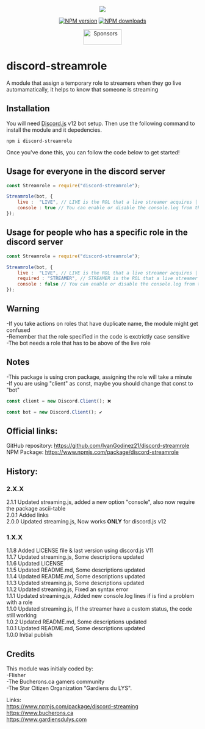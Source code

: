 <p align="center"><a href="https://nodei.co/npm/discord-streamrole/"><img src="https://nodei.co/npm/discord-streamrole.png"></a></p>
<p align="center">
<a href="https://www.npmjs.com/package/discord-streamrole"><img src="https://img.shields.io/npm/v/discord-streamrole.svg?maxAge=3600" alt="NPM version" /></a>
<a href="https://www.npmjs.com/package/discord-streamrole"><img src="https://img.shields.io/npm/dt/discord-streamrole.svg?maxAge=3600" alt="NPM downloads" /></a>
<p align="center"><a href="https://github.com/sponsors/IvanGodinez21"><img src="https://user-images.githubusercontent.com/1902323/65816833-f3393200-e200-11e9-9006-ff4c77e3a79c.png" height="40" width="100" alt="Sponsors" /></a></p>

# discord-streamrole
A module that assign a temporary role to streamers when they go live automamatically, it helps to know that someone is streaming

## Installation
You will need [Discord.js](https://discord.js.org/#/) v12 bot setup.
Then use the following command to install the module and it depedencies.

```
npm i discord-streamrole
``` 

Once you've done this, you can follow the code below to get started!

## Usage for everyone in the discord server
```js
const Streamrole = require("discord-streamrole");

Streamrole(bot, {
	live :  "LIVE", // LIVE is the ROL that a live streamer acquires | you can change LIVE for other role name that you want to use
	console : true // You can enable or disable the console.log from the package if you want | Use true to enable and use false to disable
});
```
## Usage for people who has a specific role in the discord server
```js
const Streamrole = require("discord-streamrole");

Streamrole(bot, {
	live :  "LIVE", // LIVE is the ROL that a live streamer acquires | you can change LIVE for other role name that you want to use
	required : "STREAMER", // STREAMER is the ROL that a live streamer needs to acquiere the LIVE ROL | you can change STREAMER for other role name that you want to use (remember adding the comma after "LIVE")
	console : false // You can enable or disable the console.log from the package if you want | Use true to enable and use false to disable
});
```

## Warning
-If you take actions on roles that have duplicate name, the module might get confused   
-Remember that the role specified in the code is exctrictly case sensitive   
-The bot needs a role that has to be above of the live role   

## Notes
-This package is using cron package, assigning the role will take a minute     
-If you are using "client" as const, maybe you should change that const to "bot"    

```js
const client = new Discord.Client(); ❌
```
```js
const bot = new Discord.Client(); ✔
```


## Official links:
GitHub repository: https://github.com/IvanGodinez21/discord-streamrole   
NPM Package: https://www.npmjs.com/package/discord-streamrole   


## History:  
### 2.X.X   
2.1.1 Updated streaming.js, added a new option "console", also now require the package ascii-table   
2.0.1 Added links   
2.0.0 Updated streaming.js, Now works **ONLY** for discord.js v12   

### 1.X.X   
1.1.8 Added LICENSE file & last version using discord.js V11   
1.1.7 Updated streaming.js, Some descriptions updated   
1.1.6 Updated LICENSE   
1.1.5 Updated README.md, Some descriptions updated   
1.1.4 Updated README.md, Some descriptions updated   
1.1.3 Updated streaming.js, Some descriptions updated   
1.1.2 Updated streaming.js, Fixed an syntax error   
1.1.1 Updated streaming.js, Added new console.log lines if is find a problem with a role   
1.1.0 Updated streaming.js, If the streamer have a custom status, the code still working   
1.0.2 Updated README.md, Some descriptions updated   
1.0.1 Updated README.md, Some descriptions updated   
1.0.0 Initial publish   


## Credits
This module was initialy coded by:  
-Flisher   
-The Bucherons.ca gamers community   
-The Star Citizen Organization "Gardiens du LYS".   

Links:  
https://www.npmjs.com/package/discord-streaming   
https://www.bucherons.ca   
https://www.gardiensdulys.com   